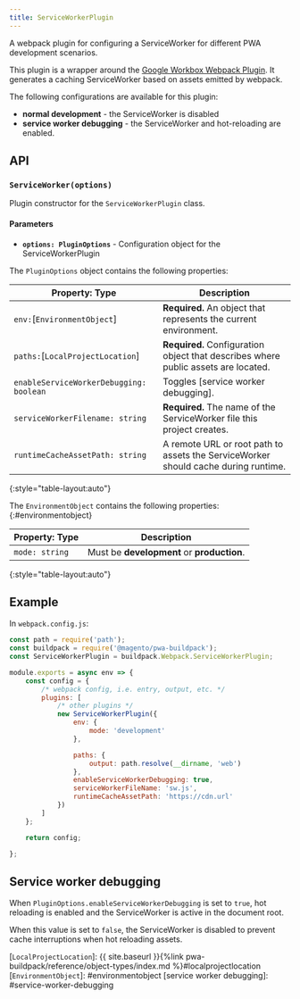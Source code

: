```yaml
---
title: ServiceWorkerPlugin
---
```


A webpack plugin for configuring a ServiceWorker for different PWA development scenarios.

This plugin is a wrapper around the [Google Workbox Webpack Plugin].
It generates a caching ServiceWorker based on assets emitted by webpack.

The following configurations are available for this plugin:

* **normal development** - the ServiceWorker is disabled
* **service worker debugging** - the ServiceWorker and hot-reloading are enabled.

## API

### `ServiceWorker(options)`

Plugin constructor for the `ServiceWorkerPlugin` class.

#### Parameters

* **`options: PluginOptions`** - Configuration object for the ServiceWorkerPlugin

The `PluginOptions` object contains the following properties:

| Property: Type                          | Description                                                                        |
| --------------------------------------- | ---------------------------------------------------------------------------------- |
| `env:`[`EnvironmentObject`]             | **Required.** An object that represents the current environment.                   |
| `paths:`[`LocalProjectLocation`]        | **Required.** Configuration object that describes where public assets are located. |
| `enableServiceWorkerDebugging: boolean` | Toggles [service worker debugging].                                                |
| `serviceWorkerFilename: string`         | **Required.** The name of the ServiceWorker file this project creates.             |
| `runtimeCacheAssetPath: string`         | A remote URL or root path to assets the ServiceWorker should cache during runtime. |
{:style="table-layout:auto"}

The `EnvironmentObject` contains the following properties:
{:#environmentobject}

| Property: Type  | Description                                |
| --------------- | ------------------------------------------ |
| `mode: string` | Must be **development** or **production**. |
{:style="table-layout:auto"}

## Example

In `webpack.config.js`:

``` js
const path = require('path');
const buildpack = require('@magento/pwa-buildpack');
const ServiceWorkerPlugin = buildpack.Webpack.ServiceWorkerPlugin;

module.exports = async env => {
    const config = {
        /* webpack config, i.e. entry, output, etc. */
        plugins: [
            /* other plugins */
            new ServiceWorkerPlugin({
                env: {
                    mode: 'development'
                },

                paths: {
                    output: path.resolve(__dirname, 'web')
                },
                enableServiceWorkerDebugging: true,
                serviceWorkerFileName: 'sw.js',
                runtimeCacheAssetPath: 'https://cdn.url'
            })
        ]
    };

    return config;

};

```

## Service worker debugging

When `PluginOptions.enableServiceWorkerDebugging` is set to `true`, hot reloading is enabled and the ServiceWorker is active in the document root.

When this value is set to `false`, the ServiceWorker is disabled to prevent cache interruptions when hot reloading assets.


[Google Workbox Webpack Plugin]: https://developers.google.com/web/tools/workbox/guides/generate-service-worker/
[`LocalProjectLocation`]: {{ site.baseurl }}{%link pwa-buildpack/reference/object-types/index.md %}#localprojectlocation
[`EnvironmentObject`]: #environmentobject
[service worker debugging]: #service-worker-debugging